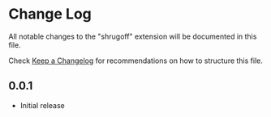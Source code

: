 # Change Log

All notable changes to the "shrugoff" extension will be documented in this file.

Check [Keep a Changelog](http://keepachangelog.com/) for recommendations on how to structure this file.

## 0.0.1

- Initial release
